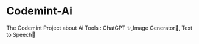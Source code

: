 # Codemint-Ai
The Codemint Project about Ai Tools : ChatGPT ✨,Image Generator🙈, Text to Speech👻

<img width="auto" height="auto" src="https://img.playbook.com/fFfzlZQnunE_0S6rVHvjM6Ldkv0JJHDQJiRxmVBUcxM/Z3M6Ly9wbGF5Ym9v/ay1hc3NldHMtcHVi/bGljLzc3MjEyODY0/LTUwMDEtNDcyMC1h/OTJhLTM2ZjE1MGQ3/NmJkZg" alt="" />
